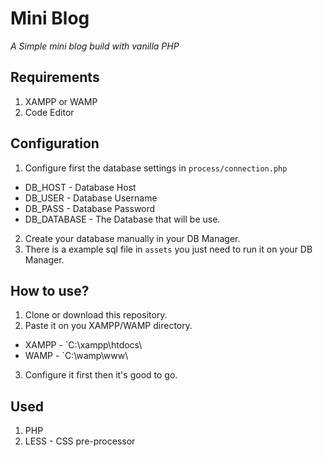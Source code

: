 # Mini Blog
*A Simple mini blog build with vanilla PHP*

## Requirements
1. XAMPP or WAMP
2. Code Editor


## Configuration
1. Configure first the database settings in `process/connection.php`
- DB_HOST - Database Host
- DB_USER - Database Username
- DB_PASS - Database Password
- DB_DATABASE - The Database that will be use.
2. Create your database manually in your DB Manager.
3. There is a example sql file in `assets` you just need to run it on your DB Manager.

## How to use?
1. Clone or download this repository.
2. Paste it on you XAMPP/WAMP directory.
- XAMPP - `C:\xampp\htdocs\
- WAMP - `C:\wamp\www\
3. Configure it first then it's good to go.

## Used
1. PHP
2. LESS - CSS pre-processor
